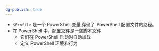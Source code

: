 ```yaml
---
dg-publish: true
---
```


- `$Profile` 是一个 PowerShell 变量,存储了 PowerShell 配置文件的路径。
- 在 PowerShell 中，配置文件是一些脚本文件
	- 它们在 PowerShell 启动时自动加载
	- 定义 PowerShell 环境和行为